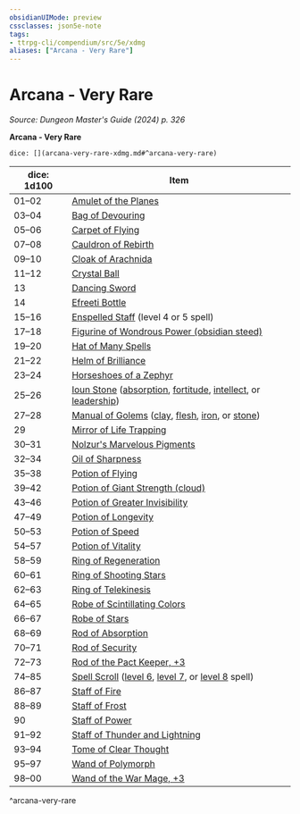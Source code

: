 ```yaml
---
obsidianUIMode: preview
cssclasses: json5e-note
tags:
- ttrpg-cli/compendium/src/5e/xdmg
aliases: ["Arcana - Very Rare"]
---
```

# Arcana - Very Rare
*Source: Dungeon Master's Guide (2024) p. 326* 

**Arcana - Very Rare**

`dice: [](arcana-very-rare-xdmg.md#^arcana-very-rare)`

| dice: 1d100 | Item |
|-------------|------|
| 01–02 | [Amulet of the Planes](2-Mechanics/CLI/items/amulet-of-the-planes-xdmg.md) |
| 03–04 | [Bag of Devouring](2-Mechanics/CLI/items/bag-of-devouring-xdmg.md) |
| 05–06 | [Carpet of Flying](2-Mechanics/CLI/items/carpet-of-flying-xdmg.md) |
| 07–08 | [Cauldron of Rebirth](2-Mechanics/CLI/items/cauldron-of-rebirth-xdmg.md) |
| 09–10 | [Cloak of Arachnida](2-Mechanics/CLI/items/cloak-of-arachnida-xdmg.md) |
| 11–12 | [Crystal Ball](2-Mechanics/CLI/items/crystal-ball-xdmg.md) |
| 13 | [Dancing Sword](2-Mechanics/CLI/items/dancing-sword-xdmg.md) |
| 14 | [Efreeti Bottle](2-Mechanics/CLI/items/efreeti-bottle-xdmg.md) |
| 15–16 | [Enspelled Staff](2-Mechanics/CLI/items/enspelled-staff-xdmg.md) (level 4 or 5 spell) |
| 17–18 | [Figurine of Wondrous Power (obsidian steed)](2-Mechanics/CLI/items/figurine-of-wondrous-power-obsidian-steed-xdmg.md) |
| 19–20 | [Hat of Many Spells](2-Mechanics/CLI/items/hat-of-many-spells-xdmg.md) |
| 21–22 | [Helm of Brilliance](2-Mechanics/CLI/items/helm-of-brilliance-xdmg.md) |
| 23–24 | [Horseshoes of a Zephyr](2-Mechanics/CLI/items/horseshoes-of-a-zephyr-xdmg.md) |
| 25–26 | [Ioun Stone](2-Mechanics/CLI/items/ioun-stone-xdmg.md) ([absorption](2-Mechanics/CLI/items/ioun-stone-absorption-xdmg.md), [fortitude](2-Mechanics/CLI/items/ioun-stone-fortitude-xdmg.md), [intellect](2-Mechanics/CLI/items/ioun-stone-intellect-xdmg.md), or [leadership](2-Mechanics/CLI/items/ioun-stone-leadership-xdmg.md)) |
| 27–28 | [Manual of Golems](2-Mechanics/CLI/items/manual-of-golems-xdmg.md) ([clay](2-Mechanics/CLI/items/manual-of-clay-golems-xdmg.md), [flesh](2-Mechanics/CLI/items/manual-of-flesh-golems-xdmg.md), [iron](2-Mechanics/CLI/items/manual-of-iron-golems-xdmg.md), or [stone](2-Mechanics/CLI/items/manual-of-stone-golems-xdmg.md)) |
| 29 | [Mirror of Life Trapping](2-Mechanics/CLI/items/mirror-of-life-trapping-xdmg.md) |
| 30–31 | [Nolzur's Marvelous Pigments](2-Mechanics/CLI/items/nolzurs-marvelous-pigments-xdmg.md) |
| 32–34 | [Oil of Sharpness](2-Mechanics/CLI/items/oil-of-sharpness-xdmg.md) |
| 35–38 | [Potion of Flying](2-Mechanics/CLI/items/potion-of-flying-xdmg.md) |
| 39–42 | [Potion of Giant Strength (cloud)](2-Mechanics/CLI/items/potion-of-cloud-giant-strength-xdmg.md) |
| 43–46 | [Potion of Greater Invisibility](2-Mechanics/CLI/items/potion-of-greater-invisibility-xdmg.md) |
| 47–49 | [Potion of Longevity](2-Mechanics/CLI/items/potion-of-longevity-xdmg.md) |
| 50–53 | [Potion of Speed](2-Mechanics/CLI/items/potion-of-speed-xdmg.md) |
| 54–57 | [Potion of Vitality](2-Mechanics/CLI/items/potion-of-vitality-xdmg.md) |
| 58–59 | [Ring of Regeneration](2-Mechanics/CLI/items/ring-of-regeneration-xdmg.md) |
| 60–61 | [Ring of Shooting Stars](2-Mechanics/CLI/items/ring-of-shooting-stars-xdmg.md) |
| 62–63 | [Ring of Telekinesis](2-Mechanics/CLI/items/ring-of-telekinesis-xdmg.md) |
| 64–65 | [Robe of Scintillating Colors](2-Mechanics/CLI/items/robe-of-scintillating-colors-xdmg.md) |
| 66–67 | [Robe of Stars](2-Mechanics/CLI/items/robe-of-stars-xdmg.md) |
| 68–69 | [Rod of Absorption](2-Mechanics/CLI/items/rod-of-absorption-xdmg.md) |
| 70–71 | [Rod of Security](2-Mechanics/CLI/items/rod-of-security-xdmg.md) |
| 72–73 | [Rod of the Pact Keeper, +3](2-Mechanics/CLI/items/3-rod-of-the-pact-keeper-xdmg.md) |
| 74–85 | [Spell Scroll](2-Mechanics/CLI/items/spell-scroll-xdmg.md) ([level 6](2-Mechanics/CLI/items/spell-scroll-level-6-xdmg.md), [level 7](2-Mechanics/CLI/items/spell-scroll-level-7-xdmg.md), or [level 8](2-Mechanics/CLI/items/spell-scroll-level-8-xdmg.md) spell) |
| 86–87 | [Staff of Fire](2-Mechanics/CLI/items/staff-of-fire-xdmg.md) |
| 88–89 | [Staff of Frost](2-Mechanics/CLI/items/staff-of-frost-xdmg.md) |
| 90 | [Staff of Power](2-Mechanics/CLI/items/staff-of-power-xdmg.md) |
| 91–92 | [Staff of Thunder and Lightning](2-Mechanics/CLI/items/staff-of-thunder-and-lightning-xdmg.md) |
| 93–94 | [Tome of Clear Thought](2-Mechanics/CLI/items/tome-of-clear-thought-xdmg.md) |
| 95–97 | [Wand of Polymorph](2-Mechanics/CLI/items/wand-of-polymorph-xdmg.md) |
| 98–00 | [Wand of the War Mage, +3](2-Mechanics/CLI/items/3-wand-of-the-war-mage-xdmg.md) |
^arcana-very-rare